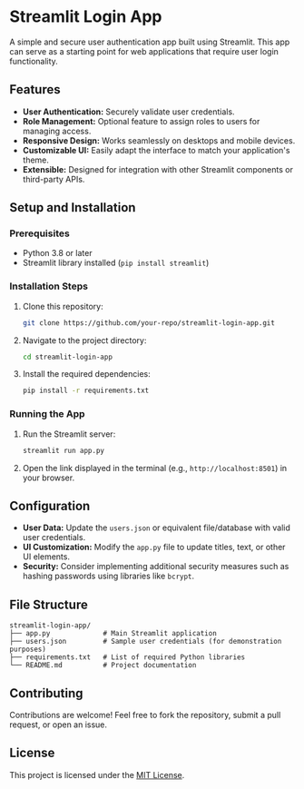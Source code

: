 # Streamlit Login App

A simple and secure user authentication app built using Streamlit. This app can serve as a starting point for web applications that require user login functionality.

## Features
- **User Authentication:** Securely validate user credentials.
- **Role Management:** Optional feature to assign roles to users for managing access.
- **Responsive Design:** Works seamlessly on desktops and mobile devices.
- **Customizable UI:** Easily adapt the interface to match your application's theme.
- **Extensible:** Designed for integration with other Streamlit components or third-party APIs.

## Setup and Installation

### Prerequisites
- Python 3.8 or later
- Streamlit library installed (`pip install streamlit`)

### Installation Steps
1. Clone this repository:
   ```bash
   git clone https://github.com/your-repo/streamlit-login-app.git
   ```
2. Navigate to the project directory:
   ```bash
   cd streamlit-login-app
   ```
3. Install the required dependencies:
   ```bash
   pip install -r requirements.txt
   ```

### Running the App
1. Run the Streamlit server:
   ```bash
   streamlit run app.py
   ```
2. Open the link displayed in the terminal (e.g., `http://localhost:8501`) in your browser.

## Configuration
- **User Data:** Update the `users.json` or equivalent file/database with valid user credentials.
- **UI Customization:** Modify the `app.py` file to update titles, text, or other UI elements.
- **Security:** Consider implementing additional security measures such as hashing passwords using libraries like `bcrypt`.

## File Structure
```
streamlit-login-app/
├── app.py             # Main Streamlit application
├── users.json         # Sample user credentials (for demonstration purposes)
├── requirements.txt   # List of required Python libraries
└── README.md          # Project documentation
```

## Contributing
Contributions are welcome! Feel free to fork the repository, submit a pull request, or open an issue.

## License
This project is licensed under the [MIT License](LICENSE).
